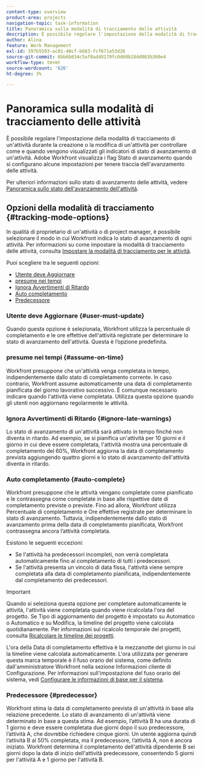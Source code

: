 ```yaml
---
content-type: overview
product-area: projects
navigation-topic: task-information
title: Panoramica sulla modalità di tracciamento delle attività
description: È possibile regolare l'impostazione della modalità di tracciamento di un'attività durante la creazione o la modifica di un'attività per controllare come e quando vengono visualizzati gli indicatori di stato di avanzamento di un'attività. Adobe Workfront visualizza i flag Stato di avanzamento quando si configurano alcune impostazioni per tenere traccia dell'avanzamento delle attività.
author: Alina
feature: Work Management
exl-id: 397b5593-ac01-40cf-b683-fcf671a53d26
source-git-commit: 6bb6b834c5af8ad48179fc0d60b184d083b360e4
workflow-type: tm+mt
source-wordcount: '626'
ht-degree: 3%

---
```


# Panoramica sulla modalità di tracciamento delle attività

È possibile regolare l&#39;impostazione della modalità di tracciamento di un&#39;attività durante la creazione o la modifica di un&#39;attività per controllare come e quando vengono visualizzati gli indicatori di stato di avanzamento di un&#39;attività. Adobe Workfront visualizza i flag Stato di avanzamento quando si configurano alcune impostazioni per tenere traccia dell&#39;avanzamento delle attività.

Per ulteriori informazioni sullo stato di avanzamento delle attività, vedere [Panoramica sullo stato dell&#39;avanzamento dell&#39;attività](../../../manage-work/tasks/task-information/task-progress-status.md).

<!--
<div data-mc-conditions="QuicksilverOrClassic.Draft mode">
<h2>Set Tracking Mode for tasks</h2>
<p>(NOTE: drafted, because we created a new article and linked it below. Left this article as a "Overview" article only.) </p>
<p>To set the tracking mode:</p>
<ol>
<li value="1">Go to the task you want to set the tracking mode for.</li>
<li value="2"> <p data-mc-conditions="QuicksilverOrClassic.Quicksilver">Click the <strong>More</strong> icon <img src="assets/qs-more-icon-on-an-object.png">next to the name of the task, then click&nbsp;<strong>Edit</strong>.</p> <p>The Edit Task dialog box opens. </p> </li>
<li value="3"> <p>In the&nbsp;<strong>Settings</strong> section, use the&nbsp;<strong>Tracking Mode</strong> drop-down menu to select the Tracking Mode for the task.</p> <p>For more information about the tracking mode options, see the <a href="#tracking-mode-options" class="MCXref xref" xrefformat="{para}">Tracking Mode options</a> section in this article. </p> </li>
<li value="4">Click&nbsp;<strong>Save Changes.</strong></li>
</ol>
</div>
-->

## Opzioni della modalità di tracciamento {#tracking-mode-options}

In qualità di proprietario di un&#39;attività o di project manager, è possibile selezionare il modo in cui Workfront indica lo stato di avanzamento di ogni attività. Per informazioni su come impostare la modalità di tracciamento delle attività, consulta [Impostare la modalità di tracciamento per le attività](../../../manage-work/tasks/task-information/set-tracking-mode-for-tasks.md).

Puoi scegliere tra le seguenti opzioni:

* [Utente deve Aggiornare](#user-must-update)
* [presume nei tempi](#assume-on-time)
* [Ignora Avvertimenti di Ritardo](#ignore-late-warnings)
* [Auto completamento](#auto-complete)
* [Predecessore](#predecessor)

### Utente deve Aggiornare {#user-must-update}

Quando questa opzione è selezionata, Workfront utilizza la percentuale di completamento e le ore effettive dell&#39;attività registrate per determinare lo stato di avanzamento dell&#39;attività. Questa è l’opzione predefinita.

### presume nei tempi {#assume-on-time}

Workfront presuppone che un&#39;attività venga completata in tempo, indipendentemente dallo stato di completamento corrente. In caso contrario, Workfront assume automaticamente una data di completamento pianificata del giorno lavorativo successivo. È comunque necessario indicare quando l&#39;attività viene completata. Utilizza questa opzione quando gli utenti non aggiornano regolarmente le attività.

### Ignora Avvertimenti di Ritardo {#ignore-late-warnings}

Lo stato di avanzamento di un&#39;attività sarà attivato in tempo finché non diventa in ritardo. Ad esempio, se si pianifica un&#39;attività per 10 giorni e il giorno in cui deve essere completata, l&#39;attività mostra una percentuale di completamento del 60%, Workfront aggiorna la data di completamento prevista aggiungendo quattro giorni e lo stato di avanzamento dell&#39;attività diventa in ritardo.

### Auto completamento {#auto-complete}

Workfront presuppone che le attività vengano completate come pianificato e le contrassegna come completate in base alle rispettive date di completamento previste o previste. Fino ad allora, Workfront utilizza Percentuale di completamento e Ore effettive registrate per determinare lo stato di avanzamento. Tuttavia, indipendentemente dallo stato di avanzamento prima della data di completamento pianificata, Workfront contrassegna ancora l’attività completata.

Esistono le seguenti eccezioni:

* Se l&#39;attività ha predecessori incompleti, non verrà completata automaticamente fino al completamento di tutti i predecessori.
* Se l&#39;attività presenta un vincolo di data fissa, l&#39;attività viene sempre completata alla data di completamento pianificata, indipendentemente dal completamento dei predecessori.

>[!IMPORTANT]
>
>Quando si seleziona questa opzione per completare automaticamente le attività, l&#39;attività viene completata quando viene ricalcolata l&#39;ora del progetto. Se Tipo di aggiornamento del progetto è impostato su Automatico o Automatico e su Modifica, la timeline del progetto viene calcolata quotidianamente. Per informazioni sul ricalcolo temporale dei progetti, consulta [Ricalcolare le timeline dei progetti](../../../manage-work/projects/manage-projects/recalculate-project-timeline.md).
>
>L&#39;ora della Data di completamento effettiva è la mezzanotte del giorno in cui la timeline viene calcolata automaticamente. L&#39;ora utilizzata per generare questa marca temporale è il fuso orario del sistema, come definito dall&#39;amministratore Workfront nella sezione Informazioni cliente di Configurazione. Per informazioni sull&#39;impostazione del fuso orario del sistema, vedi [Configurare le informazioni di base per il sistema](../../../administration-and-setup/get-started-wf-administration/configure-basic-info.md).

### Predecessore {#predecessor}

Workfront stima la data di completamento prevista di un&#39;attività in base alla relazione precedente. Lo stato di avanzamento di un&#39;attività viene determinato in base a questa stima. Ad esempio, l’attività B ha una durata di 1 giorno e deve essere completata due giorni dopo il suo predecessore, l’attività A, che dovrebbe richiedere cinque giorni. Un utente aggiorna quindi l’attività B al 50% completata, ma il predecessore, l’attività A, non è ancora iniziato. Workfront determina il completamento dell&#39;attività dipendente B sei giorni dopo la data di inizio dell&#39;attività predecessore, consentendo 5 giorni per l&#39;attività A e 1 giorno per l&#39;attività B.
